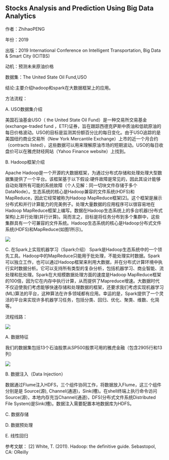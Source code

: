 ## Stocks Analysis and Prediction Using Big Data Analytics

作者：ZhihaoPENG

年份：2019

出版：2019 International Conference on Intelligent Transportation, Big Data & Smart City (ICITBS)

动机：预测未来原油价格 

数据集：The United State Oil Fund,USO

结论:主要介绍hadoop和spark在大数据框架上的应用。

方法流程：

A. USO数据集介绍

美国石油基金USO（ the United State Oil Fund）是一种交易所交易基金(exchange-traded fund ，ETF)证券，旨在跟踪西德克萨斯中质油和低硫原油的每日价格波动。USO的目标是监测其份额百分比的每日变化。由于USO追踪的是美国纽约商业交易所（New York Mercantile Exchange）上市的近一个月合约（contracts listed），这些数据可以用来理解原油市场的短期波动。USO的每日收盘价可以在雅虎财经网站（Yahoo Finance website）上找到。

B. Hadoop框架介绍

Apache Hadoop是一个开源的大数据框架，为通过分布式存储和处理处理大型数据集提供了一个平台。该框架基于以下假设:硬件故障是常见的，因此其设计能够自动处理所有可能的系统故障（个人见解：同一切块文件存储于多个DataNode）。生态系统的核心是Hadoop兼容的文件系统(HDFS)和MapReduce，因此它经常被称为Hadoop MapReduce框架[2]。这个框架是展示分布式和并行计算能力的完美例子。处理大量数据的应用程序可以很容易地在Hadoop MapReduce框架上编写。数据在Hadoop生态系统上的多台机器(分布式架构)上并行处理(并行计算)。简而言之，目标是将任务分布到多个集群中，这些集群具有一个可兼容的文件系统。Hadoop生态系统的核心是Hadoop分布式文件系统(HDFS)和MapReduce(如图1所示)。

<img src="https://github.com/jm199504/Paper-Notes/blob/master/Financial-Time-Series-Prediction/Stocks%20Analysis%20and%20Prediction%20Using%20Big%20Data%20Analytics/images/1.png">

C. 在Spark上实现机器学习（Spark介绍）
Spark是Hadoop生态系统中的一个领先工具。Hadoop中的MapReduce只能用于批处理，不能处理实时数据。Spark可以独立工作，也可以通过Hadoop框架来利用大数据，并在分布式计算环境中执行实时数据分析。它可以支持所有类型的复杂分析，包括机器学习、商业智能、流处理和批处理。Spark在大规模数据处理方面的速度是Hadoop MapReduce框架的100倍，因为它在内存中执行计算，从而提供了Mapreduce增速。大数据时代不仅迫使我们考虑能够快速存储和处理数据的框架，还要求我们考虑实现机器学习(ML)算法的平台，这种算法在许多领域都有应用。幸运的是，Spark提供了一个灵活的平台来实现许多机器学习任务，包括分类、回归、优化、聚类、维数、化简等。

流程线路：

<img src="https://github.com/jm199504/Paper-Notes/blob/master/Financial-Time-Series-Prediction/Stocks%20Analysis%20and%20Prediction%20Using%20Big%20Data%20Analytics/images/2.png">

A. 数据特征

我们的数据集包括13个石油股票从SP500股票可用的雅虎金融（包含2905行和13列）

<img src="https://github.com/jm199504/Paper-Notes/blob/master/Financial-Time-Series-Prediction/Stocks%20Analysis%20and%20Prediction%20Using%20Big%20Data%20Analytics/images/3.png">

B. 数据注入（Data Injection）

数据通过Flume注入HDFS，三个组件协同工作，将数据放入Flume，这三个组件分别是是 Source(源), Channel(通道)，Sink(槽)。在shell终端上执行命令访问Source(源)，本地内存充当Channel(通道)，DFS(分布式文件系统Distributed File System)是Sink(槽)。数据注入需要配置本地数据库为HDFS。

C. 数据存储

D. 数据预处理

E. 线性回归

参考文献：
[2] White, T. (2011). Hadoop: the definitive guide. Sebastopol, CA: OReilly
